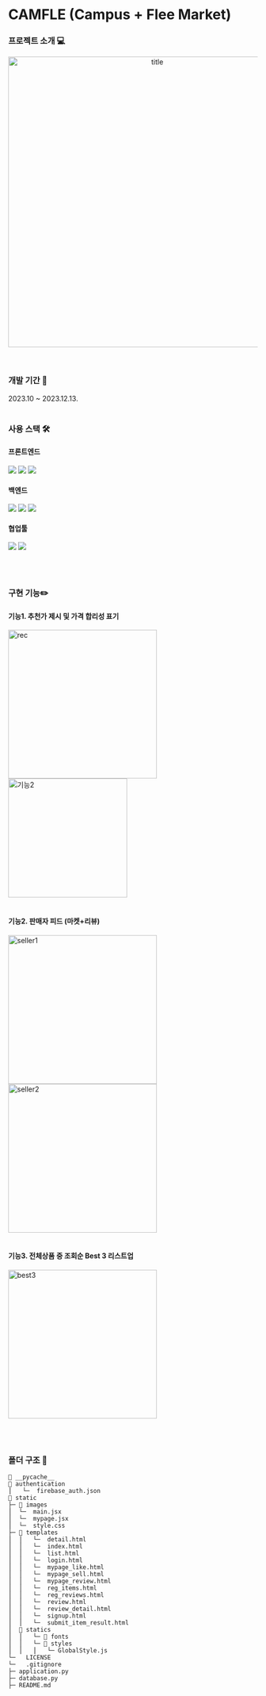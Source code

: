 # CAMFLE (Campus + Flee Market)

### 프로젝트 소개 💻
<p align="center">
  <img width="586" alt="title" src="https://github.com/Kim-Greeny/flask_project2023/assets/126451052/d598210c-7330-44e5-a5dd-ae0913addc75"><br/>
</p>
 <br/>

### 개발 기간 📆
 2023.10 ~ 2023.12.13. 
 <br /><br />
 
### 사용 스택 🛠️
  #### 프론트엔드
  <img src="https://img.shields.io/badge/html5-E34F26?style=for-the-badge&logo=html5&logoColor=white"> <img src="https://img.shields.io/badge/css-1572B6?style=for-the-badge&logo=css3&logoColor=white"> <img src="https://img.shields.io/badge/javascript-F7DF1E?style=for-the-badge&logo=javascript&logoColor=black">

  #### 백엔드
  <img src="https://img.shields.io/badge/firebase-FFCA28?style=for-the-badge&logo=firebase&logoColor=white"> <img src="https://img.shields.io/badge/python-3776AB?style=for-the-badge&logo=python&logoColor=white"> <img src="https://img.shields.io/badge/flask-000000?style=for-the-badge&logo=flask&logoColor=white"> 

  #### 협업툴
  <img src="https://img.shields.io/badge/github-181717?style=for-the-badge&logo=github&logoColor=white"> <img src="https://img.shields.io/badge/git-F05032?style=for-the-badge&logo=git&logoColor=white">
  
 <br /><br />

### 구현 기능✏️
#### 기능1. 추천가 제시 및 가격 합리성 표기
<img width="300" alt="rec" src="https://github.com/Kim-Greeny/flask_project2023/assets/126451052/4ab3e0dc-d508-4c87-89e9-2a7eb3049b77">
<img width="240" alt="기능2" src="https://github.com/Kim-Greeny/flask_project2023/assets/126451052/2cb0bfcc-c551-403f-89cc-53229a92bf76">
<br/><br/>

#### 기능2. 판매자 피드 (마켓+리뷰)
<img width="300" alt="seller1" src="https://github.com/Kim-Greeny/flask_project2023/assets/126451052/ec73b632-17ff-489f-8910-ea0cfc7d6e8c"> <img width="300" alt="seller2" src="https://github.com/Kim-Greeny/flask_project2023/assets/126451052/8854b913-a0d0-4ba9-ba7e-a69127fc3b18">
<br/><br/>

#### 기능3. 전체상품 중 조회순 Best 3 리스트업 <br/>
<img width="300" alt="best3" src="https://github.com/Kim-Greeny/flask_project2023/assets/126451052/6d2ef865-44df-497d-bd17-4f71fc0f7a15">

<br/><br/>

### 폴더 구조 📂
```
📂 __pycache__
📂 authentication
⎪   └─  firebase_auth.json
📂 static
├─ 📂 images
⎪  └─  main.jsx
⎪  └─  mypage.jsx
⎪  └─  style.css
├─ 📂 templates
⎪  ⎪   └─  detail.html
⎪  ⎪   └─  index.html
⎪  ⎪   └─  list.html
⎪  ⎪   └─  login.html
⎪  ⎪   └─  mypage_like.html
⎪  ⎪   └─  mypage_sell.html
⎪  ⎪   └─  mypage_review.html
⎪  ⎪   └─  reg_items.html
⎪  ⎪   └─  reg_reviews.html
⎪  ⎪   └─  review.html
⎪  ⎪   └─  review_detail.html
⎪  ⎪   └─  signup.html
⎪  ⎪   └─  submit_item_result.html
⎪  📂 statics 
⎪  ⎪   └─ 📂 fonts
⎪  ⎪   └─ 📂 styles          
⎪  ⎪   ⎪   └─ GlobalStyle.js
└─   LICENSE               
└─   .gitignore
├─ application.py
├─ database.py
├─ README.md
```


 
